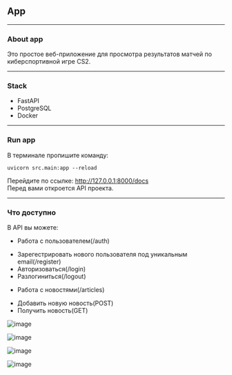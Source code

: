 ## App

---

### About app
Это простое веб-приложение для просмотра результатов матчей по киберспортивной игре CS2.

---

### Stack
- FastAPI
- PostgreSQL
- Docker

---

### Run app
В терминале пропишите команду: 
```no-highlight
uvicorn src.main:app --reload  
```

Перейдите по ссылке: http://127.0.0.1:8000/docs  
Перед вами откроется API проекта.  

---

### Что доступно
В API вы можете:  

* Работа с пользователем(/auth)
 - Зарегестрировать нового пользователя под уникальным email(/register)
 - Авторизоваться(/login)
 - Разлогиниться(/logout)
* Работа с новостями(/articles)
 - Добавить новую новость(POST)
 - Получить новость(GET)

![image](https://github.com/BurntOutBlunt/Web/assets/109072330/82158353-4156-422c-8d48-dd14e04f84b9)  

![image](https://github.com/BurntOutBlunt/Web/assets/109072330/eb0ce0bc-1712-4743-aea3-f77d59c5f609)  

![image](https://github.com/BurntOutBlunt/Web/assets/109072330/10483785-19f3-4290-bab7-d432245678cf)  

![image](https://github.com/BurntOutBlunt/Web/assets/109072330/aa4002b2-f0d8-40b6-a85b-87ea641c4892)
